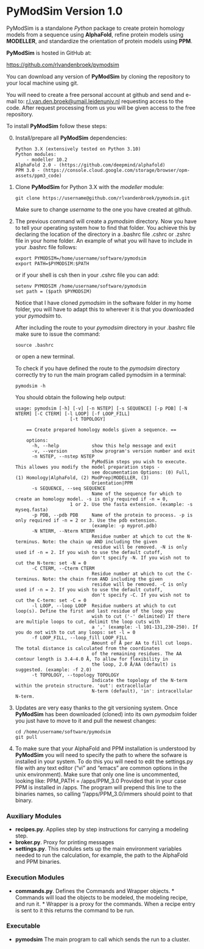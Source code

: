 PyModSim Version 1.0
================================================================================

PyModSim is a standalone *Python* package to create protein homology models from 
a sequence using **AlphaFold**, refine protein models using **MODELLER**, and 
standardize the orientation of protein models using **PPM**.

**PyModSim** is hosted in GitHub at:

<https://github.com/rlvandenbroek/pymodsim>

You can download any version of **PyModSim** by cloning the repository to your 
local machine using git.  

You will need to create a  free personal account at github and send
and  e-mail  to:  [r.l.van.den.broek@umail.leidenuniv.nl](r.l.van.den.broek@umail.leidenuniv.nl) 
requesting access to the code. After request processing from us you will be
given access to the free repository.  

To install **PyModSim** follow these steps:  

0.  Install/prepare all **PyModSim** dependencies:
	
        Python 3.X (extensively tested on Python 3.10)
        Python modules:
            - modeller 10.2
        AlphaFold 2.0 - (https://github.com/deepmind/alphafold)
        PPM 3.0 - (https://console.cloud.google.com/storage/browser/opm-assets/ppm3_code)

1.  Clone **PyModSim** for Python 3.X with the *modeller* module:  

        git clone https://username@github.com/rlvandenbroek/pymodsim.git

    Make sure to change *username* to the one you have created at
    github.  

2.  The previous command will create a *pymodsim* directory. Now you
    have to tell your operating system how to find that folder. You
    achieve this by declaring the location of the directory in a .bashrc
    file .cshrc or .zshrc file in your home folder. An example of what you will
    have to include in your .bashrc file follows:

        export PYMODSIM=/home/username/software/pymodsim
        export PATH=$PYMODSIM:$PATH

    or if your shell is csh then in your .cshrc file you can add:

        setenv PYMODSIM /home/username/software/pymodsim
        set path = ($path $PYMODSIM)

    Notice that I have cloned *pymodsim* in the software folder in my
    home folder, you will have to adapt this to wherever it is that you
    downloaded your *pymodsim* to.

    After including the route to your *pymodsim* directory in your
    .bashrc file make sure to issue the command:

        source .bashrc

    or open a new terminal.

    To check if you have defined the route to the *pymodsim* directory
    correctly try to run the main program called pymodsim in a terminal:

        pymodsim -h

    You should obtain the following help output:
	
        usage: pymodsim [-h] [-v] [-n NSTEP] [-s SEQUENCE] [-p PDB] [-N NTERM] [-C CTERM] [-l LOOP] [-f LOOP_FILL]
	                        [-t TOPOLOGY]
	        
        	== Create prepared homology models given a sequence. ==
        	
        	options:
        	  -h, --help            show this help message and exit
        	  -v, --version         show program's version number and exit
        	  -n NSTEP, --nstep NSTEP
        	                        PyModSim steps you wish to execute. This allowes you modify the model preparation steps -
        	                        see documentation Options: (0) Full, (1) Homology|AlphaFold, (2) ModPrep|MODELLER, (3)
        	                        Orientation|PPM
        	  -s SEQUENCE, --seq SEQUENCE
        	                        Name of the sequence for which to create an homology model. -s is only required if -n = 0,
	                        1 or 2. Use the fasta extension. (example: -s myseq.fasta)
        	  -p PDB, --pdb PDB     Name of the protein to process. -p is only required if -n = 2 or 3. Use the pdb extension.
        	                        (example: -p myprot.pdb)
        	  -N NTERM, --Nterm NTERM
        	                        Residue number at which to cut the N-terminus. Note: the chain up AND including the given
        	                        residue will be removed. -N is only used if -n = 2. If you wish to use the default cutoff,
        	                        don't specify -N. If you wish not to cut the N-term: set -N = 0
        	  -C CTERM, --Cterm CTERM
        	                        Residue number at which to cut the C-terminus. Note: the chain from AND including the given
        	                        residue will be removed. -C is only used if -n = 2. If you wish to use the default cutoff,
        	                        don't specify -C. If you wish not to cut the C-term: set -C = 0
        	  -l LOOP, --loop LOOP  Residue numbers at which to cut loop(s). Define the first and last residue of the loop you
        	                        wish to cut ('-' delimited) If there are multiple loops to cut, delimit the loop cuts with
        	                        a ',' (example: -l 101-131,230-250). If you do not with to cut any loops: set -l = 0
        	  -f LOOP_FILL, --loop_fill LOOP_FILL
        	                        Amount of Å per AA to fill cut loops. The total distance is calculated from the coordinates
        	                        of the remaining residues. The AA contour length is 3.4-4.0 Å, To allow for flexibility in
        	                        the loop, 2.0 Å/AA (default) is suggested. (example: -f 2.0)
        	  -t TOPOLOGY, --topology TOPOLOGY
        	                        Indicate the topology of the N-term within the protein structure. 'out': extracellular
        	                        N-term (default), 'in': intracellular N-term.

3.  Updates are very easy thanks to the git versioning system. Once
    **PyModSim** has been downloaded (cloned) into its own *pymodsim* folder 
    you just have to move to it and pull the newest changes:

        cd /home/username/software/pymodsim
        git pull   

5.  To make sure that your AlphaFold and PPM installation is understood by
    **PyModSim** you will need to specify the path to where the sofware is
    installed in your system. To do this you will need to edit the
    settings.py file with any text editor (“vi” and “emacs” are common
    options in the unix environment). Make sure that only one line is
    uncommented, looking like: PPM_PATH = /apps/PPM_3.0 Provided that in 
    your case PPM is installed in /apps. The program
    will prepend this line to the binaries names, so calling
    “/apps/PPM_3.0/immers should point to that binary.  


### Auxiliary Modules

- **recipes.py**.   Applies step by step instructions for carrying a 
  modeling step.
- **broker.py**.   Proxy for printing messages
- **settings.py**.   This modules sets up the main environment variables needed
  to run the calculation, for example, the path to the AlphaFold and PPM binaries.


### Execution Modules

- **commands.py**. Defines the Commands and Wrapper objects. * Commands will
  load the  objects to be modeled, the modeling recipe, and run it. *
  Wrapper is a  proxy for the commands. When a recipe entry is sent
  to it this returns the command to be run.


### Executable

- **pymodsim** The main program to call which sends the run to a cluster.
